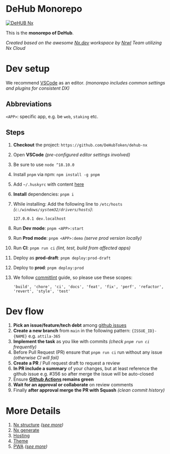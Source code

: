 # DeHub Monorepo

[![DeHUB Nx](https://github.com/DeHubToken/dehub-nx/actions/workflows/dehub-nx.yml/badge.svg)](https://github.com/DeHubToken/dehub-nx/actions/workflows/dehub-nx.yml)

This is the **monorepo of DeHub**.

_Created based on the awesome [Nx.dev](https://nx.dev) workspace by [Nrwl](https://nrwl.io/) Team utilizing Nx Cloud_

# Dev setup

We recommend [VSCode](https://code.visualstudio.com/) as an editor. _(monorepo includes common settings and plugins for consistent DX)_

## Abbreviations

`<APP>`: specific app, e.g. be `web`, `staking` etc.

## Steps

1. **Checkout** the project: `https://github.com/DeHubToken/dehub-nx`
1. Open **VSCode** _(pre-configured editor settings involved)_
1. Be sure to use `node ^18.10.0`
1. Install `pnpm` via npm: `npm install -g pnpm`
1. Add `~/.huskyrc` with content [here](https://typicode.github.io/husky/#/?id=command-not-found)
1. **Install** dependencies: `pnpm i`
1. While installing:
   Add the following line to `/etc/hosts` _(`c:/windows/system32/drivers/hosts`)_:
   ```
   127.0.0.1 dev.localhost
   ```
1. Run **Dev mode**: `pnpm <APP>:start`
1. Run **Prod mode**: `pnpm <APP>:demo` _(serve prod version locally)_
1. Run **CI**: `pnpm run ci` _(lint, test, build from affected apps)_
1. Deploy as **prod-draft**: `pnpm deploy:prod-draft`
1. Deploy to **prod**: `pnpm deploy:prod`
1. We follow [commitlint](https://github.com/merkle-open/frontend-defaults/blob/master/repo/commitlint-conventional-changelog/index.js) guide, so please use these scopes:

   `'build', 'chore', 'ci', 'docs', 'feat', 'fix', 'perf', 'refactor', 'revert', 'style', 'test'`

# Dev flow

1. **Pick an issue/feature/tech debt** among [github issues](https://github.com/DeHubToken/dehub-nx/issues)
1. **Create a new branch** from `main` in the following pattern: `{ISSUE_ID}-{NAME}` e.g. `attila-365`
1. **Implement the task** as you like with commits _(check `pnpm run ci` frequently)_
1. Before Pull Request (PR) ensure that `pnpm run ci` run without any issue _(otherwise CI will fail)_
1. **Create a PR** / Pull request draft to request a review
1. **In PR include a summary** of your changes, but at least reference the github issue e.g. #356 so after merge the issue will be auto-closed
1. Ensure **[Github Actions](https://github.com/DeHubToken/dehub-nx/actions) remains green**
1. **Wait for an approval or collaborate** on review comments
1. Finally **after approval merge the PR with Squash** _(clean commit history)_

# More Details

1. [Nx structure](README_nx.md) _([see more](https://nx.dev))_
1. [Nx generate](README_nx_gen.md)
1. [Hosting](README_hosting.md)
1. [Theme](README_theme.md)
1. [PWA](README_pwa.md) _([see more](https://web.dev/progressive-web-apps/))_
